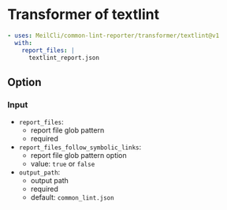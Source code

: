 # Transformer of textlint
```yml
- uses: MeilCli/common-lint-reporter/transformer/textlint@v1
  with:
    report_files: |
      textlint_report.json
```

## Option
### Input
- `report_files`:
  - report file glob pattern
  - required
- `report_files_follow_symbolic_links`:
  - report file glob pattern option
  - value: `true` or `false`
- `output_path`:
  - output path
  - required
  - default: `common_lint.json`